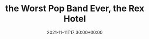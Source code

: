 ---
templateKey: event
id: B41B36C0-A29A-A4C6-6C94-F8B7E7B3F9B6
date: 2021-11-11T17:30:00+00:00
eventTime: '5:30pm'
title: the Worst Pop Band Ever, the Rex Hotel
artist: the Worst Pop Band Ever
city: Toronto
venue: the Rex Hotel
group: The Worst Pop Band Ever
---
